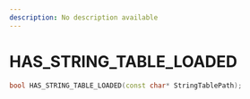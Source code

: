 ```yaml
---
description: No description available 
---
```


# HAS_STRING_TABLE_LOADED

```cpp
bool HAS_STRING_TABLE_LOADED(const char* StringTablePath);
```